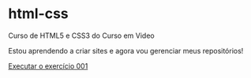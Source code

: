 # html-css
 Curso de HTML5 e CSS3 do Curso em Video

Estou aprendendo a criar sites e agora vou gerenciar meus repositórios!

<a href="https://glaubercardoso.github.io/html-css/exercicios/ex001/index.html">Executar o exercício 001</a>
